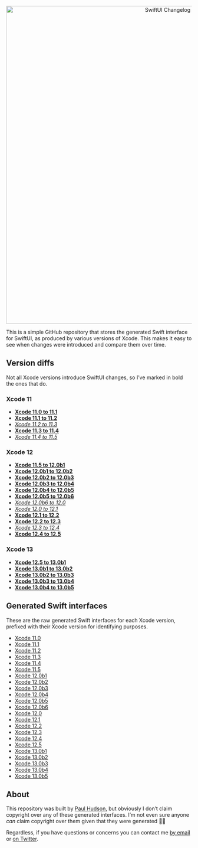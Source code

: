 
<p align="center">
    <img src="https://www.hackingwithswift.com/files/swiftui-changelog/swiftui-changelog.png" alt="SwiftUI Changelog" width="861" />
</p>

This is a simple GitHub repository that stores the generated Swift interface for SwiftUI, as produced by various versions of Xcode. This makes it easy to see when changes were introduced and compare them over time.


## Version diffs

Not all Xcode versions introduce SwiftUI changes, so I’ve marked in bold the ones that do.

### Xcode 11
* **[Xcode 11.0 to 11.1](https://github.com/twostraws/swiftui-changelog/commit/0fcd6f98b4c311828795ff4854644cdd11e15f04)**
* **[Xcode 11.1 to 11.2](https://github.com/twostraws/swiftui-changelog/commit/477c43560bf80a14ce5ab56cd674bf8c93f8a07d)**
* *[Xcode 11.2 to 11.3](https://github.com/twostraws/swiftui-changelog/commit/cef31bba0621e5183fe1c921d8dfa5f01ea94c91)*
* **[Xcode 11.3 to 11.4](https://github.com/twostraws/swiftui-changelog/commit/feb0cc9bc7f472f14d7f936f3b2491a56d0306c6)**
* *[Xcode 11.4 to 11.5](https://github.com/twostraws/swiftui-changelog/commit/5deacc020d7f629f1379964ccf93ed34dde0113d)*

### Xcode 12
* **[Xcode 11.5 to 12.0b1](https://github.com/twostraws/swiftui-changelog/commit/9cf769ef0f4ce045568a9d4c8a5850bb0ec6486d)**
* **[Xcode 12.0b1 to 12.0b2](https://github.com/twostraws/swiftui-changelog/commit/ab900a64918673e3b54c2803de3193c038cdb8c5)**
* **[Xcode 12.0b2 to 12.0b3](https://github.com/twostraws/swiftui-changelog/commit/46d9834a66cf1adb623cfb6ac9941e2ef04d8ddb)**
* **[Xcode 12.0b3 to 12.0b4](https://github.com/twostraws/swiftui-changelog/commit/68cea1ce3960b3af567f5dc745c0b4822a8d4a34)**
* **[Xcode 12.0b4 to 12.0b5](https://github.com/twostraws/swiftui-changelog/commit/c75b70cf3785024ae1f4a74cd478f08f87128a36)**
* **[Xcode 12.0b5 to 12.0b6](https://github.com/twostraws/swiftui-changelog/commit/f56e7e55afbadb197a2e5cc24d4ece8f45823f8c)**
* *[Xcode 12.0b6 to 12.0](https://github.com/twostraws/swiftui-changelog/commit/02de8832839811318fe40845b997b8f853029b1d)*
* *[Xcode 12.0 to 12.1](https://github.com/twostraws/swiftui-changelog/commit/af839e9af4677f005d75d8246621b2b59798106f)*
* **[Xcode 12.1 to 12.2](https://github.com/twostraws/swiftui-changelog/commit/55c405a4c39e1e01c4e79de1816cad048429b692)**
* **[Xcode 12.2 to 12.3](https://github.com/twostraws/swiftui-changelog/commit/dbe3d13414d2766ac71730fc78b29adc91bc9ef6)**
* *[Xcode 12.3 to 12.4](https://github.com/twostraws/swiftui-changelog/commit/09a86d6185df486c2f427acc8eacc0c3b3fd7377)*
* **[Xcode 12.4 to 12.5](https://github.com/twostraws/swiftui-changelog/commit/e76bb0f0dc6fdd80f7a7edcd19ab051768aa38cd)**

### Xcode 13
* **[Xcode 12.5 to 13.0b1](https://github.com/twostraws/swiftui-changelog/commit/b0bc31a06d40766eee1a71b7a4b85010a180d020)**
* **[Xcode 13.0b1 to 13.0b2](https://github.com/twostraws/swiftui-changelog/commit/69b75897198917c42bceabca52065c8139c1c9ff)**
* **[Xcode 13.0b2 to 13.0b3](https://github.com/twostraws/swiftui-changelog/commit/177e8c99f8064fec2daeb0660ca6cf6e6ac85d53)**
* **[Xcode 13.0b3 to 13.0b4](https://github.com/twostraws/swiftui-changelog/commit/5b546cd274fd7b831874e39de435b19a64f09479)**
* **[Xcode 13.0b4 to 13.0b5](https://github.com/twostraws/swiftui-changelog/commit/d50a78020d1169a388623cfe647d0c5ad94a5533)**


## Generated Swift interfaces

These are the raw generated Swift interfaces for each Xcode version, prefixed with their Xcode version for identifying purposes.

* [Xcode 11.0](https://github.com/twostraws/swiftui-changelog/blob/b3516702a0e1882ac7ed14108d935edc0ac3d3f8/generated-interface.swift)
* [Xcode 11.1](https://github.com/twostraws/swiftui-changelog/blob/0fcd6f98b4c311828795ff4854644cdd11e15f04/generated-interface.swift)
* [Xcode 11.2](https://github.com/twostraws/swiftui-changelog/blob/477c43560bf80a14ce5ab56cd674bf8c93f8a07d/generated-interface.swift)
* [Xcode 11.3](https://github.com/twostraws/swiftui-changelog/blob/cef31bba0621e5183fe1c921d8dfa5f01ea94c91/generated-interface.swift)
* [Xcode 11.4](https://github.com/twostraws/swiftui-changelog/blob/feb0cc9bc7f472f14d7f936f3b2491a56d0306c6/generated-interface.swift)
* [Xcode 11.5](https://github.com/twostraws/swiftui-changelog/blob/5deacc020d7f629f1379964ccf93ed34dde0113d/generated-interface.swift)
* [Xcode 12.0b1](https://github.com/twostraws/swiftui-changelog/blob/9cf769ef0f4ce045568a9d4c8a5850bb0ec6486d/generated-interface.swift)
* [Xcode 12.0b2](https://github.com/twostraws/swiftui-changelog/blob/ab900a64918673e3b54c2803de3193c038cdb8c5/generated-interface.swift)
* [Xcode 12.0b3](https://github.com/twostraws/swiftui-changelog/blob/46d9834a66cf1adb623cfb6ac9941e2ef04d8ddb/generated-interface.swift)
* [Xcode 12.0b4](https://github.com/twostraws/swiftui-changelog/blob/68cea1ce3960b3af567f5dc745c0b4822a8d4a34/generated-interface.swift)
* [Xcode 12.0b5](https://github.com/twostraws/swiftui-changelog/blob/c75b70cf3785024ae1f4a74cd478f08f87128a36/generated-interface.swift)
* [Xcode 12.0b6](https://github.com/twostraws/swiftui-changelog/blob/f56e7e55afbadb197a2e5cc24d4ece8f45823f8c/generated-interface.swift)
* [Xcode 12.0](https://github.com/twostraws/swiftui-changelog/blob/02de8832839811318fe40845b997b8f853029b1d/generated-interface.swift)
* [Xcode 12.1](https://github.com/twostraws/swiftui-changelog/blob/af839e9af4677f005d75d8246621b2b59798106f/generated-interface.swift)
* [Xcode 12.2](https://github.com/twostraws/swiftui-changelog/blob/55c405a4c39e1e01c4e79de1816cad048429b692/generated-interface.swift)
* [Xcode 12.3](https://github.com/twostraws/swiftui-changelog/blob/dbe3d13414d2766ac71730fc78b29adc91bc9ef6/generated-interface.swift)
* [Xcode 12.4](https://github.com/twostraws/swiftui-changelog/blob/09a86d6185df486c2f427acc8eacc0c3b3fd7377/generated-interface.swift)
* [Xcode 12.5](https://github.com/twostraws/swiftui-changelog/blob/e76bb0f0dc6fdd80f7a7edcd19ab051768aa38cd/generated-interface.swift)
* [Xcode 13.0b1](https://github.com/twostraws/swiftui-changelog/blob/b0bc31a06d40766eee1a71b7a4b85010a180d020/generated-interface.swift)
* [Xcode 13.0b2](https://github.com/twostraws/swiftui-changelog/blob/69b75897198917c42bceabca52065c8139c1c9ff/generated-interface.swift)
* [Xcode 13.0b3](https://github.com/twostraws/swiftui-changelog/blob/177e8c99f8064fec2daeb0660ca6cf6e6ac85d53/generated-interface.swift)
* [Xcode 13.0b4](https://github.com/twostraws/swiftui-changelog/blob/5b546cd274fd7b831874e39de435b19a64f09479/generated-interface.swift)
* [Xcode 13.0b5](https://github.com/twostraws/swiftui-changelog/blob/d50a78020d1169a388623cfe647d0c5ad94a5533/generated-interface.swift)


## About

This repository was built by [Paul Hudson](https://twitter.com/twostraws), but obviously I don’t claim copyright over any of these generated interfaces. I’m not even sure anyone *can* claim copyright over them given that they were generated 🤷‍♂️ 

Regardless, if you have questions or concerns you can contact me [by email](mailto:paul@hackingwithswift.com) or [on Twitter](https://twitter.com/twostraws).
